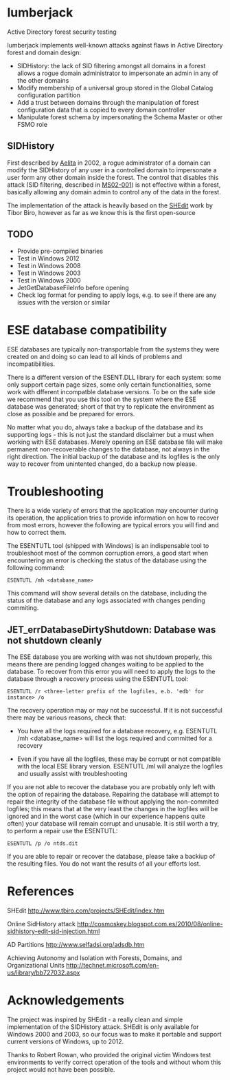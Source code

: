 lumberjack
==========
Active Directory forest security testing

lumberjack implements well-known attacks against flaws in Active Directory forest and domain design:

* SIDHistory: the lack of SID filtering amongst all domains in a forest allows a rogue domain administrator to impersonate an admin in any of the other domains
* Modify membership of a universal group stored in the Global Catalog configuration partition
* Add a trust between domains through the manipulation of forest configuration data that is copied to every domain controller
* Manipulate forest schema by impersonating the Schema Master or other FSMO role

SIDHistory
----------
First described by [Aelita][AELITA] in 2002, a rogue administrator of a domain can modify the SIDHistory of any user in a controlled domain to impersonate a user form any other domain inside the forest. The control that disables this attack (SID filtering, described in [MS02-001][MS02-001]) is not effective within a forest, basically allowing any domain admin to control any of the data in the forest.

The implementation of the attack is heavily based on the [SHEdit][SHEDIT] work by Tibor Biro, however as far as we know this is the first open-source 

TODO
----
* Provide pre-compiled binaries
* Test in Windows 2012
* Test in Windows 2008
* Test in Windows 2003
* Test in Windows 2000
* JetGetDatabaseFileInfo before opening
* Check log format for pending to apply logs, e.g. to see if there are any issues with the version or similar

ESE database compatibility
==========================
ESE databases are typically non-transportable from the systems they were created on and doing so can lead to all kinds of problems and incompatibilities.

There is a different version of the ESENT.DLL library for each system: some only support certain page sizes, some only certain functionalities, some work with dfferent incompatble database versions. To be on the safe side we recommend that you use this tool on the system where the ESE database was generated; short of that try to replicate the environment as close as possible and be prepared for errors.

No matter what you do, always take a backup of the database and its supporting logs - this is not just the standard disclaimer but a must when working with ESE databases. Merely opening an ESE database file will make permanent non-recoverable changes to the database, not always in the right direction. The initial backup of the database and its logfiles is the only way to recover from unintented changed, do a backup now please.

Troubleshooting
===============
There is a wide variety of errors that the application may encounter during its operation, the application tries to provide information on how to recover from most errors, however the following are typical errors you will find and how to correct them.

The ESENTUTL tool (shipped with Windows) is an indispensable tool to troubleshoot most of the common corruption errors, a good start when encountering an error is checking the status of the database using the following command:

	ESENTUTL /mh <database_name>

This command will show several details on the database, including the status of the database and any logs associated with changes pending commiting.
	
JET_errDatabaseDirtyShutdown: Database was not shutdown cleanly
---------------------------------------------------------------
The ESE database you are working with was not shutdown properly, this means there are pending logged changes waiting to be applied to the database. To recover from this error you will need to apply the logs to the database through a recovery process using the ESENTUTL tool:

	ESENTUTL /r <three-letter prefix of the logfiles, e.b. 'edb' for instance> /o

The recovery operation may or may not be successful. If it is not successful there may be various reasons, check that:

* You have all the logs required for a database recovery, e.g. ESENTUTL /mh <database_name> will list the logs required and committed for a recovery

* Even if you have all the logfiles, these may be corrupt or not compatible with the local ESE library version. ESENTUTL /ml <three-letter prefix of the logfiles> will analyze the logfiles and usually assist with troubleshooting

If you are not able to recover the database you are probably only left with the option of repairing the database. Repairing the database will attempt to repair the integrity of the database file without applying the non-commited logfiles; this means that at the very least the changes in the logfiles will be ignored and in the worst case (which in our experience happens quite often) your database will remain corrupt and unusable. It is still worth a try, to perform a repair use the ESENTUTL:

	ESENTUTL /p /o ntds.dit

If you are able to repair or recover the database, please take a backiup of the resulting files. You do not want the results of all your efforts lost.

References
==========
SHEdit
http://www.tbiro.com/projects/SHEdit/index.htm

Online SidHistory attack
http://cosmoskey.blogspot.com.es/2010/08/online-sidhistory-edit-sid-injection.html

AD Partitions
http://www.selfadsi.org/adsdb.htm

Achieving Autonomy and Isolation with Forests, Domains, and Organizational Units
http://technet.microsoft.com/en-us/library/bb727032.aspx

Acknowledgements
================
The project was inspired by SHEdit - a really clean and simple implementation of the SIDHistory attack. SHEdit is only available for Windows 2000 and 2003, so our focus was to make it portable and support current versions of Windows, up to 2012.

Thanks to Robert Rowan, who provided the original victim Windows test environments to verify correct operation of the tools and without whom this project would not have been possible.

[AELITA]: http://www.decuslib.com/decus/vmslt02a/sec/nt-sidescalation-attack.txt
[MS02-001]: https://technet.microsoft.com/en-us/library/security/ms02-001.aspx
[SHEDIT]: http://www.tbiro.com/projects/SHEdit/
